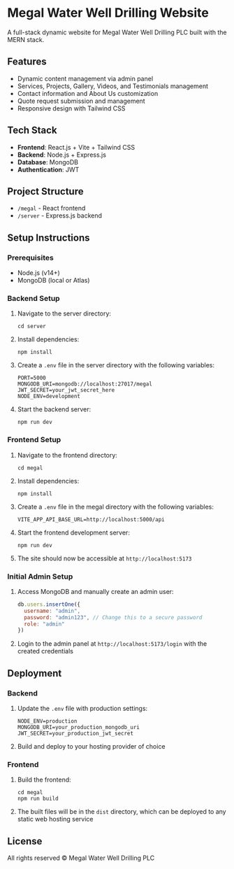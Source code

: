 # Megal Water Well Drilling Website

A full-stack dynamic website for Megal Water Well Drilling PLC built with the MERN stack.

## Features

- Dynamic content management via admin panel
- Services, Projects, Gallery, Videos, and Testimonials management
- Contact information and About Us customization
- Quote request submission and management
- Responsive design with Tailwind CSS

## Tech Stack

- **Frontend**: React.js + Vite + Tailwind CSS
- **Backend**: Node.js + Express.js
- **Database**: MongoDB
- **Authentication**: JWT

## Project Structure

- `/megal` - React frontend
- `/server` - Express.js backend

## Setup Instructions

### Prerequisites

- Node.js (v14+)
- MongoDB (local or Atlas)

### Backend Setup

1. Navigate to the server directory:
   ```
   cd server
   ```

2. Install dependencies:
   ```
   npm install
   ```

3. Create a `.env` file in the server directory with the following variables:
   ```
   PORT=5000
   MONGODB_URI=mongodb://localhost:27017/megal
   JWT_SECRET=your_jwt_secret_here
   NODE_ENV=development
   ```

4. Start the backend server:
   ```
   npm run dev
   ```

### Frontend Setup

1. Navigate to the frontend directory:
   ```
   cd megal
   ```

2. Install dependencies:
   ```
   npm install
   ```

3. Create a `.env` file in the megal directory with the following variables:
   ```
   VITE_APP_API_BASE_URL=http://localhost:5000/api
   ```

4. Start the frontend development server:
   ```
   npm run dev
   ```

5. The site should now be accessible at `http://localhost:5173`

### Initial Admin Setup

1. Access MongoDB and manually create an admin user:
   ```javascript
   db.users.insertOne({
     username: "admin",
     password: "admin123", // Change this to a secure password
     role: "admin"
   })
   ```

2. Login to the admin panel at `http://localhost:5173/login` with the created credentials

## Deployment

### Backend

1. Update the `.env` file with production settings:
   ```
   NODE_ENV=production
   MONGODB_URI=your_production_mongodb_uri
   JWT_SECRET=your_production_jwt_secret
   ```

2. Build and deploy to your hosting provider of choice

### Frontend

1. Build the frontend:
   ```
   cd megal
   npm run build
   ```

2. The built files will be in the `dist` directory, which can be deployed to any static web hosting service

## License

All rights reserved © Megal Water Well Drilling PLC 
